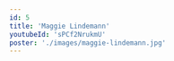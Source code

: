 ```yaml
---
id: 5
title: 'Maggie Lindemann'
youtubeId: 'sPCf2NrukmU'
poster: './images/maggie-lindemann.jpg'
---
```

